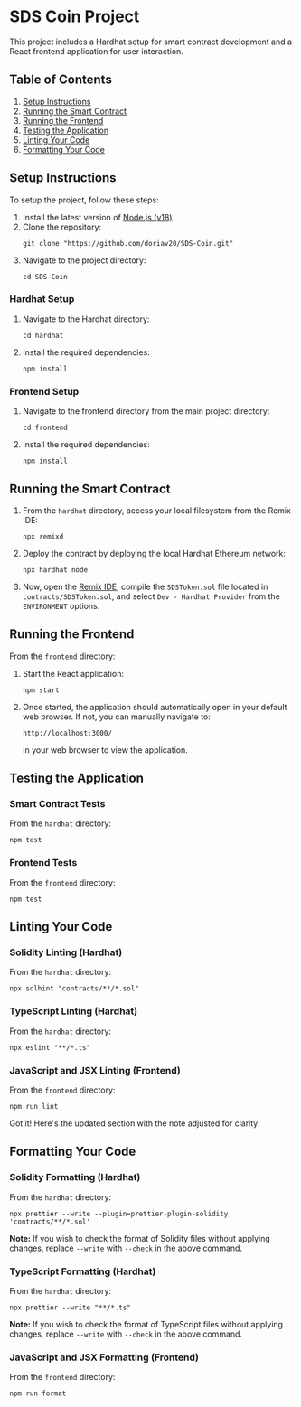 # SDS Coin Project

This project includes a Hardhat setup for smart contract development and a React frontend application for user
interaction.

## Table of Contents

1. [Setup Instructions](#setup-instructions)
2. [Running the Smart Contract](#running-the-smart-contract)
3. [Running the Frontend](#running-the-frontend)
4. [Testing the Application](#testing-the-application)
5. [Linting Your Code](#linting-your-code)
6. [Formatting Your Code](#formatting-your-code)

## Setup Instructions

To setup the project, follow these steps:

1. Install the latest version of [Node.js (v18)](https://nodejs.org/dist/latest-v18.x/).
2. Clone the repository:
    ```
    git clone "https://github.com/doriav20/SDS-Coin.git"
    ```
3. Navigate to the project directory:
    ```
    cd SDS-Coin
    ```

### Hardhat Setup

1. Navigate to the Hardhat directory:
    ```
    cd hardhat
    ```
2. Install the required dependencies:
    ```
    npm install
    ```

### Frontend Setup

1. Navigate to the frontend directory from the main project directory:
    ```
    cd frontend
    ```
2. Install the required dependencies:
    ```
    npm install
    ```

## Running the Smart Contract

1. From the `hardhat` directory, access your local filesystem from the Remix IDE:
    ```
    npx remixd
    ```
2. Deploy the contract by deploying the local Hardhat Ethereum network:
    ```
    npx hardhat node
    ```
3. Now, open the [Remix IDE](https://remix.ethereum.org/), compile the `SDSToken.sol` file located
   in `contracts/SDSToken.sol`, and select `Dev - Hardhat Provider` from the `ENVIRONMENT` options.

## Running the Frontend

From the `frontend` directory:

1. Start the React application:
    ```
    npm start
    ```

2. Once started, the application should automatically open in your default web browser. If not, you can manually
   navigate to:
    ```
    http://localhost:3000/
    ```
   in your web browser to view the application.

## Testing the Application

### Smart Contract Tests

From the `hardhat` directory:

```
npm test
```

### Frontend Tests

From the `frontend` directory:

```
npm test
```

## Linting Your Code

### Solidity Linting (Hardhat)

From the `hardhat` directory:

```
npx solhint "contracts/**/*.sol"
```

### TypeScript Linting (Hardhat)

From the `hardhat` directory:

```
npx eslint "**/*.ts"
```

### JavaScript and JSX Linting (Frontend)

From the `frontend` directory:

```
npm run lint
```

Got it! Here's the updated section with the note adjusted for clarity:

## Formatting Your Code

### Solidity Formatting (Hardhat)

From the `hardhat` directory:

```
npx prettier --write --plugin=prettier-plugin-solidity 'contracts/**/*.sol'
```

**Note:** If you wish to check the format of Solidity files without applying changes, replace `--write` with `--check`
in the above command.

### TypeScript Formatting (Hardhat)

From the `hardhat` directory:

```
npx prettier --write "**/*.ts"
```

**Note:** If you wish to check the format of TypeScript files without applying changes, replace `--write` with `--check`
in the above command.

### JavaScript and JSX Formatting (Frontend)

From the `frontend` directory:

```
npm run format
```

